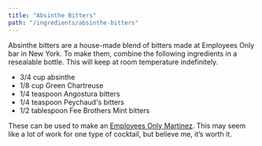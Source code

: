 ```yaml
---
title: "Absinthe Bitters"
path: "/ingredients/absinthe-bitters"
---
```

Absinthe bitters are a house-made blend of bitters made at Employees Only bar in New York.
To make them, combine the following ingredients in a resealable bottle.
This will keep at room temperature indefinitely.

* 3/4 cup absinthe
* 1/8 cup Green Chartreuse
* 1/4 teaspoon Angostura bitters
* 1/4 teaspoon Peychaud's bitters
* 1/2 tablespoon Fee Brothers Mint bitters

These can be used to make an [Employees Only Martinez](/drinks/employees-only-martinez).
This may seem like a lot of work for one type of cocktail, but believe me, it’s worth it.
